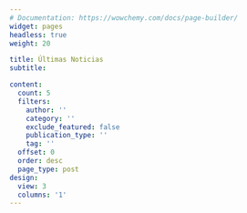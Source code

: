 ```yaml
---
# Documentation: https://wowchemy.com/docs/page-builder/
widget: pages
headless: true
weight: 20

title: Últimas Noticias
subtitle:

content:
  count: 5
  filters:
    author: ''
    category: ''
    exclude_featured: false
    publication_type: ''
    tag: ''
  offset: 0
  order: desc
  page_type: post
design:
  view: 3
  columns: '1'
---
```

